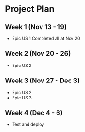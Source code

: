 # Project Plan

## Week 1 (Nov 13 - 19)
 - Epic US 1
 Completed all at Nov 20

## Week 2 (Nov 20 - 26)
 - Epic US 2

## Week 3 (Nov 27 - Dec 3)
 - Epic US 2
 - Epic US 3

## Week 4 (Dec 4 - 6)
 - Test and deploy